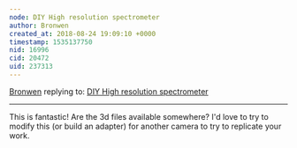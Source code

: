 ```yaml
---
node: DIY High resolution spectrometer
author: Bronwen
created_at: 2018-08-24 19:09:10 +0000
timestamp: 1535137750
nid: 16996
cid: 20472
uid: 237313
---
```




[Bronwen](../profile/Bronwen) replying to: [DIY High resolution spectrometer](../notes/homechemist/08-24-2018/diy-high-resolution-spectrometer)

----
This is fantastic! Are the 3d files available somewhere? I'd love to try to modify this (or build an adapter) for another camera to try to replicate your work. 
